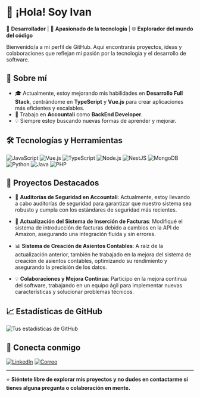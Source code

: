 # 👋 ¡Hola! Soy Ivan

🎯 **Desarrollador** | 🚀 **Apasionado de la tecnología** | 🌐 **Explorador del mundo del código**

Bienvenido/a a mi perfil de GitHub. Aquí encontrarás proyectos, ideas y colaboraciones que reflejan mi pasión por la tecnología y el desarrollo de software.

## 🌱 Sobre mí

- 🎓 Actualmente, estoy mejorando mis habilidades en **Desarrollo Full Stack**, centrándome en **TypeScript** y **Vue.js** para crear aplicaciones más eficientes y escalables.
- 💼 Trabajo en **Accountali** como **BackEnd Developer**.
- 💡 Siempre estoy buscando nuevas formas de aprender y mejorar.

## 🛠️ Tecnologías y Herramientas

![JavaScript](https://img.shields.io/badge/JavaScript-F7DF1E?style=flat&logo=javascript&logoColor=black)
![Vue.js](https://img.shields.io/badge/Vue.js-4FC08D?style=flat&logo=vue.js&logoColor=white)
![TypeScript](https://img.shields.io/badge/TypeScript-007ACC?style=flat&logo=typescript&logoColor=white)
![Node.js](https://img.shields.io/badge/Node.js-339933?style=flat&logo=nodedotjs&logoColor=white)
![NestJS](https://img.shields.io/badge/NestJS-E0234E?style=flat&logo=nestjs&logoColor=white)
![MongoDB](https://img.shields.io/badge/MongoDB-47A248?style=flat&logo=mongodb&logoColor=white)
![Python](https://img.shields.io/badge/Python-3776AB?style=flat-square&logo=python&logoColor=white)
![Java](https://img.shields.io/badge/Java-007396?style=flat-square&logo=java&logoColor=white)
![PHP](https://img.shields.io/badge/PHP-777BB4?style=flat-square&logo=php&logoColor=white)

## 🚀 Proyectos Destacados

- 🔧 **Auditorías de Seguridad en Accountali**: Actualmente, estoy llevando a cabo auditorías de seguridad para garantizar que nuestro sistema sea robusto y cumpla con los estándares de seguridad más recientes.
  
- 📑 **Actualización del Sistema de Inserción de Facturas**: Modifiqué el sistema de introducción de facturas debido a cambios en la API de Amazon, asegurando una integración fluida y sin errores.

- 📊 **Sistema de Creación de Asientos Contables**: A raíz de la actualización anterior, también he trabajado en la mejora del sistema de creación de asientos contables, optimizando su rendimiento y asegurando la precisión de los datos.

- 💡 **Colaboraciones y Mejora Continua**: Participo en la mejora continua del software, trabajando en un equipo ágil para implementar nuevas características y solucionar problemas técnicos.


## 📈 Estadísticas de GitHub

![Tus estadísticas de GitHub](https://github-readme-stats.vercel.app/api?username=acc-iprieto&show_icons=true&theme=radical)

## 🤝 Conecta conmigo

[![LinkedIn](https://img.shields.io/badge/LinkedIn-0077B5?style=flat&logo=linkedin&logoColor=white)](https://linkedin.com/in/ivanprieto1980)
[![Correo](https://img.shields.io/badge/Email-D14836?style=flat&logo=gmail&logoColor=white)](mailto:iprieto@accountali.com)

---

⭐️ **Siéntete libre de explorar mis proyectos y no dudes en contactarme si tienes alguna pregunta o colaboración en mente.**
